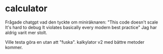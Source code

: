 # calculator
Frågade chatgpt vad den tyckte om miniräknaren:
"This code doesn't scale
It's hard to debug
It violates basically every modern best practice"
Jag har aldrig varit mer stolt.

Ville testa göra en utan att "fuska".
kalkylator v2 med bättre metoder kommer.
